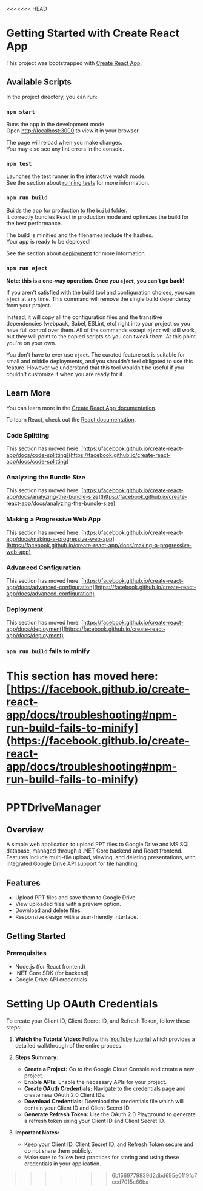 <<<<<<< HEAD
# Getting Started with Create React App

This project was bootstrapped with [Create React App](https://github.com/facebook/create-react-app).

## Available Scripts

In the project directory, you can run:

### `npm start`

Runs the app in the development mode.\
Open [http://localhost:3000](http://localhost:3000) to view it in your browser.

The page will reload when you make changes.\
You may also see any lint errors in the console.

### `npm test`

Launches the test runner in the interactive watch mode.\
See the section about [running tests](https://facebook.github.io/create-react-app/docs/running-tests) for more information.

### `npm run build`

Builds the app for production to the `build` folder.\
It correctly bundles React in production mode and optimizes the build for the best performance.

The build is minified and the filenames include the hashes.\
Your app is ready to be deployed!

See the section about [deployment](https://facebook.github.io/create-react-app/docs/deployment) for more information.

### `npm run eject`

**Note: this is a one-way operation. Once you `eject`, you can't go back!**

If you aren't satisfied with the build tool and configuration choices, you can `eject` at any time. This command will remove the single build dependency from your project.

Instead, it will copy all the configuration files and the transitive dependencies (webpack, Babel, ESLint, etc) right into your project so you have full control over them. All of the commands except `eject` will still work, but they will point to the copied scripts so you can tweak them. At this point you're on your own.

You don't have to ever use `eject`. The curated feature set is suitable for small and middle deployments, and you shouldn't feel obligated to use this feature. However we understand that this tool wouldn't be useful if you couldn't customize it when you are ready for it.

## Learn More

You can learn more in the [Create React App documentation](https://facebook.github.io/create-react-app/docs/getting-started).

To learn React, check out the [React documentation](https://reactjs.org/).

### Code Splitting

This section has moved here: [https://facebook.github.io/create-react-app/docs/code-splitting](https://facebook.github.io/create-react-app/docs/code-splitting)

### Analyzing the Bundle Size

This section has moved here: [https://facebook.github.io/create-react-app/docs/analyzing-the-bundle-size](https://facebook.github.io/create-react-app/docs/analyzing-the-bundle-size)

### Making a Progressive Web App

This section has moved here: [https://facebook.github.io/create-react-app/docs/making-a-progressive-web-app](https://facebook.github.io/create-react-app/docs/making-a-progressive-web-app)

### Advanced Configuration

This section has moved here: [https://facebook.github.io/create-react-app/docs/advanced-configuration](https://facebook.github.io/create-react-app/docs/advanced-configuration)

### Deployment

This section has moved here: [https://facebook.github.io/create-react-app/docs/deployment](https://facebook.github.io/create-react-app/docs/deployment)

### `npm run build` fails to minify

This section has moved here: [https://facebook.github.io/create-react-app/docs/troubleshooting#npm-run-build-fails-to-minify](https://facebook.github.io/create-react-app/docs/troubleshooting#npm-run-build-fails-to-minify)
=======
# PPTDriveManager
## Overview
A simple web application to upload PPT files to Google Drive and MS SQL database, managed through a .NET Core backend and React frontend. Features include multi-file upload, viewing, and deleting presentations, with integrated Google Drive API support for file handling.

## Features
- Upload PPT files and save them to Google Drive.
- View uploaded files with a preview option.
- Download and delete files.
- Responsive design with a user-friendly interface.

## Getting Started

### Prerequisites
- Node.js (for React frontend)
- .NET Core SDK (for backend)
- Google Drive API credentials

# Setting Up OAuth Credentials

To create your Client ID, Client Secret ID, and Refresh Token, follow these steps:

1. **Watch the Tutorial Video:**
   Follow this [YouTube tutorial](https://youtu.be/1y0-IfRW114?si=Qq-KrCOWdtW6buAW) which provides a detailed walkthrough of the entire process.

2. **Steps Summary:**
   - **Create a Project:** Go to the Google Cloud Console and create a new project.
   - **Enable APIs:** Enable the necessary APIs for your project.
   - **Create OAuth Credentials:** Navigate to the credentials page and create new OAuth 2.0 Client IDs.
   - **Download Credentials:** Download the credentials file which will contain your Client ID and Client Secret ID.
   - **Generate Refresh Token:** Use the OAuth 2.0 Playground to generate a refresh token using your Client ID and Client Secret ID.

3. **Important Notes:**
   - Keep your Client ID, Client Secret ID, and Refresh Token secure and do not share them publicly.
   - Make sure to follow best practices for storing and using these credentials in your application.

>>>>>>> 6b1569779839d2dbd695e0119fc7ccd7015c66ba

